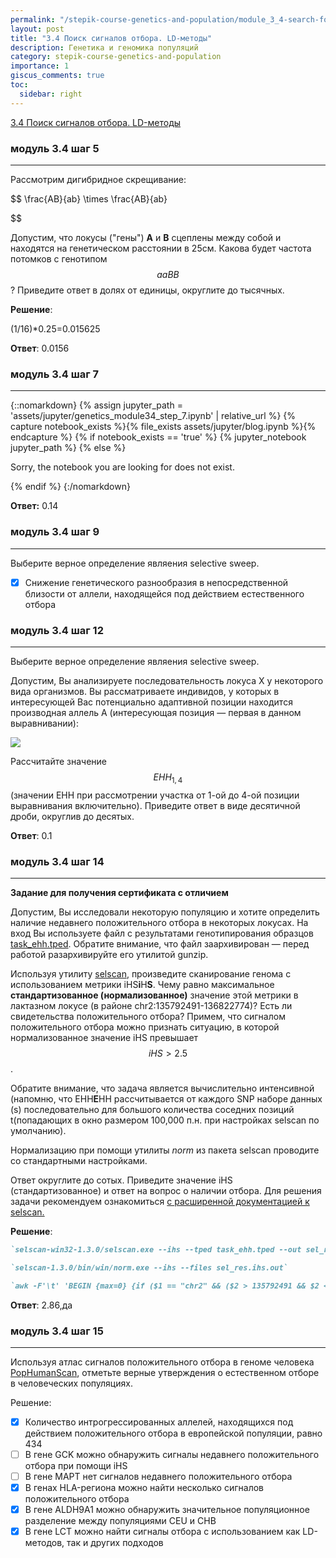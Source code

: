 ```yaml
---
permalink: "/stepik-course-genetics-and-population/module_3_4-search-for-selection-signals-LD-Methods"
layout: post
title: "3.4 Поиск сигналов отбора. LD-методы"
description: Генетика и геномика популяций
category: stepik-course-genetics-and-population
importance: 1
giscus_comments: true
toc:
  sidebar: right
---
```


[3.4 Поиск сигналов отбора. LD-методы](https://stepik.org/lesson/88189/step/1?unit=64529)

### модуль 3.4 шаг 5

---

Рассмотрим дигибридное скрещивание:

$$
\frac{AB}{ab} \times \frac{AB}{ab}

$$

Допустим, что локусы ("гены") **A** и **B** сцеплены между собой и находятся на генетическом расстоянии в 25см. Какова будет частота потомков с генотипом $$aaBB$$? Приведите ответ в долях от единицы, округлите до тысячных.

**Решение**:

(1/16)*0.25=0.015625

**Ответ**: 0.0156


### модуль 3.4 шаг 7

---

{::nomarkdown}
{% assign jupyter_path = 'assets/jupyter/genetics_module34_step_7.ipynb' | relative_url %}
{% capture notebook_exists %}{% file_exists assets/jupyter/blog.ipynb %}{% endcapture %}
{% if notebook_exists == 'true' %}
{% jupyter_notebook jupyter_path %}
{% else %}
  <p>Sorry, the notebook you are looking for does not exist.</p>
{% endif %}
{:/nomarkdown}

**Ответ:** 0.14

### модуль 3.4 шаг 9

---

Выберите верное определение являения selective sweep.

* [X] Снижение генетического разнообразия в непосредственной близости от аллели, находящейся под действием естественного отбора


### модуль 3.4 шаг 12

---

Выберите верное определение являения selective sweep.

Допустим, Вы анализируете последовательность локуса X у некоторого вида организмов. Вы рассматриваете индивидов, у которых в интересующей Вас потенциально адаптивной позиции находится производная аллель A (интересующая позиция — первая в данном выравнивании):

![](https://ucarecdn.com/cbf9f466-1f0b-44f3-b0c4-e5e41714d6bc/)

Рассчитайте значение $$EHH_{1,4}$$ (значении EHH при рассмотрении участка от 1-ой до 4-ой позиции выравнивания включительно). Приведите ответ в виде десятичной дроби, округлив до десятых.

**Ответ**: 0.1


### модуль 3.4 шаг 14

---

**Задание для получения сертификата с отличием**

Допустим, Вы исследовали некоторую популяцию и хотите определить наличие недавнего положительного отбора в некоторых локусах. На вход Вы используете файл с результатами генотипирования образцов [task_ehh.tped](https://drive.google.com/open?id=1VTE0B30BcpG0vYrP7PvPvblfhY4YfYtZ). Обратите внимание, что файл заархивирован — перед работой разархивируйте его утилитой gunzip.

Используя утилиту [selscan](https://github.com/szpiech/selscan), произведите сканирование генома с использованием метрики iHS**i**H**S**. Чему равно максимальное **стандартизованное (нормализованное)** значение этой метрики в лактазном локусе (в районе chr2:135792491-136822774)? Есть ли свидетельства положительного отбора? Примем, что сигналом положительного отбора можно признать ситуацию, в которой нормализованное значение iHS превышает $$iHS > 2.5$$.

Обратите внимание, что задача является вычислительно интенсивной (напомню, что EHH**E**HH рассчитывается от каждого SNP  наборе данных (s) последовательно для большого количества соседних позиций t(попадающих в окно размером 100,000 п.н. при настройках selscan по умолчанию).

Нормализацию при помощи утилиты *norm* из пакета selscan проводите со стандартными настройками.

Ответ округлите до сотых.  Приведите значение iHS (стандартизованное) и ответ на вопрос о наличии отбора. Для решения задачи рекомендуем ознакомиться [с расширенной документацией к selscan.](https://github.com/szpiech/selscan/blob/master/manual/selscan-manual.pdf)

**Решение**:

```ruby
`selscan-win32-1.3.0/selscan.exe --ihs --tped task_ehh.tped --out sel_res --threads 7`

`selscan-1.3.0/bin/win/norm.exe --ihs --files sel_res.ihs.out`

`awk -F'\t' 'BEGIN {max=0} {if ($1 == "chr2" && ($2 > 135792491 && $2 < 136822774)) {if ($7 > max) {max = $7; print}}}' sel_res.ihs.out.100bins.norm`

```

**Ответ**: 2.86,да


### модуль 3.4 шаг 15

---

Используя атлас сигналов положительного отбора в геноме человека [PopHumanScan](https://pophumanscan.uab.cat/), отметьте верные утверждения о естественном отборе в человеческих популяциях.

Решение:

* [X] Количество интрогрессированных аллелей, находящихся под действием положительного отбора в европейской популяции, равно 434
* [ ] В гене GCK можно обнаружить сигналы недавнего положительного отбора при помощи iHS
* [ ] В гене MAPT нет сигналов недавнего положительного отбора
* [X] В генах HLA-региона можно найти несколько сигналов положительного отбора
* [X] В гене ALDH9A1 можно обнаружить значительное популяционное разделение между популяциями CEU и CHB
* [X] В гене LCT можно найти сигналы отбора с использованием как LD-методов, так и других подходов
